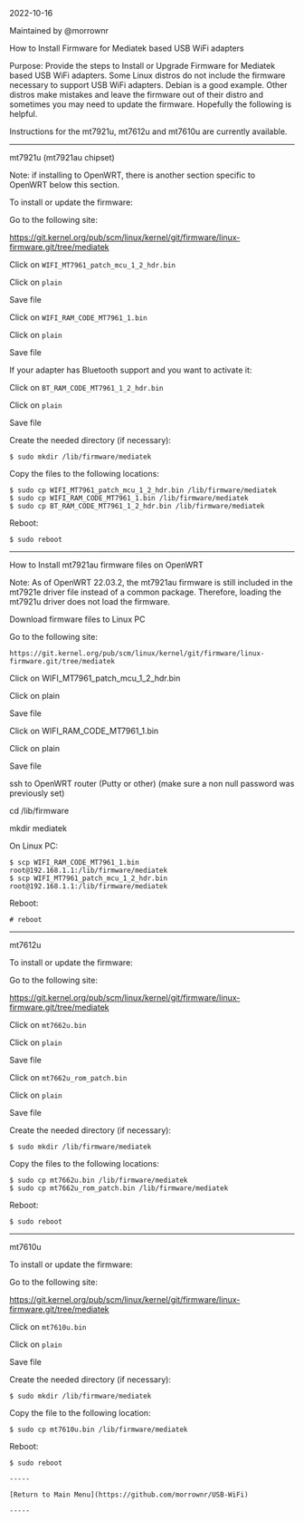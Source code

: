2022-10-16

Maintained by @morrownr

How to Install Firmware for Mediatek based USB WiFi adapters

Purpose: Provide the steps to Install or Upgrade Firmware for Mediatek
based USB WiFi adapters. Some Linux distros do not include the firmware
necessary to support USB WiFi adapters. Debian is a good example. Other
distros make mistakes and leave the firmware out of their distro and sometimes
you may need to update the firmware. Hopefully the following is helpful.

Instructions for the mt7921u, mt7612u and mt7610u are currently available.

-----

mt7921u (mt7921au chipset)

Note: if installing to OpenWRT, there is another section specific to OpenWRT
below this section.

To install or update the firmware:

Go to the following site:

https://git.kernel.org/pub/scm/linux/kernel/git/firmware/linux-firmware.git/tree/mediatek

Click on `WIFI_MT7961_patch_mcu_1_2_hdr.bin`

Click on `plain`

Save file

Click on `WIFI_RAM_CODE_MT7961_1.bin`

Click on `plain`

Save file

If your adapter has Bluetooth support and you
want to activate it:

Click on `BT_RAM_CODE_MT7961_1_2_hdr.bin`

Click on `plain`

Save file

Create the needed directory (if necessary):
```
$ sudo mkdir /lib/firmware/mediatek
```
Copy the files to the following locations:

```
$ sudo cp WIFI_MT7961_patch_mcu_1_2_hdr.bin /lib/firmware/mediatek
$ sudo cp WIFI_RAM_CODE_MT7961_1.bin /lib/firmware/mediatek
$ sudo cp BT_RAM_CODE_MT7961_1_2_hdr.bin /lib/firmware/mediatek
```
Reboot:

```
$ sudo reboot
```

-----

How to Install mt7921au firmware files on OpenWRT

Note: As of OpenWRT 22.03.2, the mt7921au firmware
is still included in the mt7921e driver file instead
of a common package. Therefore, loading the mt7921u
driver does not load the firmware.

Download firmware files to Linux PC

Go to the following site:

```
https://git.kernel.org/pub/scm/linux/kernel/git/firmware/linux-firmware.git/tree/mediatek
```

Click on WIFI_MT7961_patch_mcu_1_2_hdr.bin

Click on plain

Save file

Click on WIFI_RAM_CODE_MT7961_1.bin

Click on plain

Save file


ssh to OpenWRT router (Putty or other) (make sure a non null password was previously set)

cd /lib/firmware

mkdir mediatek

On Linux PC:

```
$ scp WIFI_RAM_CODE_MT7961_1.bin root@192.168.1.1:/lib/firmware/mediatek
$ scp WIFI_MT7961_patch_mcu_1_2_hdr.bin root@192.168.1.1:/lib/firmware/mediatek
```

Reboot:

```
# reboot
```

-----

mt7612u

To install or update the firmware:

Go to the following site:

https://git.kernel.org/pub/scm/linux/kernel/git/firmware/linux-firmware.git/tree/mediatek

Click on `mt7662u.bin`

Click on `plain`

Save file

Click on `mt7662u_rom_patch.bin`

Click on `plain`

Save file

Create the needed directory (if necessary):
```
$ sudo mkdir /lib/firmware/mediatek
```
Copy the files to the following locations:
```
$ sudo cp mt7662u.bin /lib/firmware/mediatek
$ sudo cp mt7662u_rom_patch.bin /lib/firmware/mediatek
```
Reboot:
```
$ sudo reboot
```
-----

mt7610u

To install or update the firmware:

Go to the following site:

https://git.kernel.org/pub/scm/linux/kernel/git/firmware/linux-firmware.git/tree/mediatek

Click on `mt7610u.bin`

Click on `plain`

Save file

Create the needed directory (if necessary):
```
$ sudo mkdir /lib/firmware/mediatek
```
Copy the file to the following location:
```
$ sudo cp mt7610u.bin /lib/firmware/mediatek
```
Reboot:
```
$ sudo reboot

-----

[Return to Main Menu](https://github.com/morrownr/USB-WiFi)

-----
